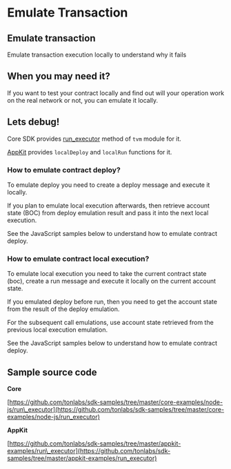 # Emulate Transaction

## Emulate transaction

Emulate transaction execution locally to understand why it fails

## When you may need it?

If you want to test your contract locally and find out will your operation work on the real network or not, you can emulate it locally.

## Lets debug!

Core SDK provides [run\_executor](../../docs/mod_tvm.md#run_executor) method of `tvm` module for it.

[AppKit](https://github.com/tonlabs/appkit-js) provides `localDeploy` and `localRun` functions for it.

### How to emulate contract deploy?

To emulate deploy you need to create a deploy message and execute it locally.

If you plan to emulate local execution afterwards, then retrieve account state \(BOC\) from deploy emulation result and pass it into the next local execution.

See the JavaScript samples below to understand how to emulate contract deploy.

### How to emulate contract local execution?

To emulate local execution you need to take the current contract state \(boc\), create a run message and execute it locally on the current account state.

If you emulated deploy before run, then you need to get the account state from the result of the deploy emulation.

For the subsequent call emulations, use account state retrieved from the previous local execution emulation.

See the JavaScript samples below to understand how to emulate contract deploy.

## Sample source code

**Core**

[https://github.com/tonlabs/sdk-samples/tree/master/core-examples/node-js/run\_executor](https://github.com/tonlabs/sdk-samples/tree/master/core-examples/node-js/run_executor)

**AppKit**

[https://github.com/tonlabs/sdk-samples/tree/master/appkit-examples/run\_executor](https://github.com/tonlabs/sdk-samples/tree/master/appkit-examples/run_executor)

